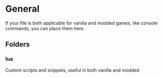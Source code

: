 # General
If your file is both applicable for vanilla and modded games, like console commands, you can place them here.

## Folders
### lua
Custom scripts and snippets, useful in both vanilla and modded
